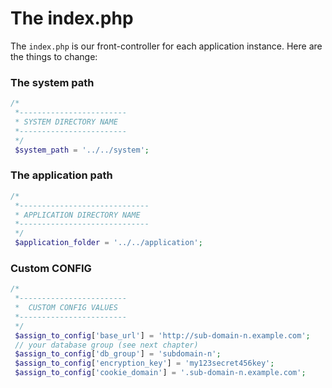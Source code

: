 # The index.php

The ``index.php`` is our front-controller for each application instance.
Here are the things to change:
### The system path
````php
/*  
 *------------------------  
 * SYSTEM DIRECTORY NAME  
 *------------------------  
 */
 $system_path = '../../system'; 
````  
### The application path
````php
/*  
 *-----------------------------  
 * APPLICATION DIRECTORY NAME 
 *-----------------------------  
 */
 $application_folder = '../../application';
````   
### Custom CONFIG
````php
/*  
 *------------------------  
 *  CUSTOM CONFIG VALUES  
 *------------------------  
 */ 	
 $assign_to_config['base_url'] = 'http://sub-domain-n.example.com'; 
 // your database group (see next chapter)  
 $assign_to_config['db_group'] = 'subdomain-n';  
 $assign_to_config['encryption_key'] = 'my123secret456key'; 
 $assign_to_config['cookie_domain'] = '.sub-domain-n.example.com';
````
